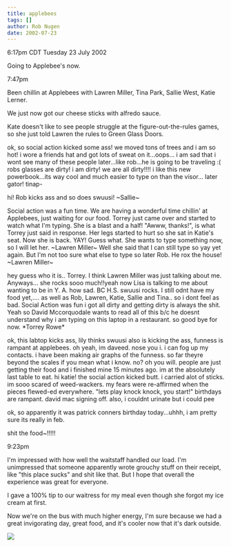 ```yaml
---
title: applebees
tags: []
author: Rob Nugen
date: 2002-07-23
---
```


<p class=date>6:17pm CDT Tuesday 23 July 2002</p>

<p>Going to Applebee's now.</p>

<p class=date>7:47pm</p>

<p>Been chillin at Applebees with Lawren Miller, Tina Park, Sallie
West, Katie Lerner.</p>

<p>We just now got our cheese sticks with alfredo sauce.</p>

<p>Kate doesn't like to see people struggle at the
figure-out-the-rules games, so she just told Lawren the rules to Green
Glass Doors.</p>

<p>ok, so social action kicked some ass!  we moved tons of trees and i
am so hot!  i wore a friends hat and got lots of sweat on
it...oops...  i am sad that i wont see many of these people
later...like rob...he is going to be traveling :(   robs glasses are
dirty!  i am dirty!  we are all dirty!!!!   i like this new
powerbook...its way cool and much easier to type on than the visor...
later gator!  tinap-</p>

<p>hi! Rob kicks ass and so does swuusi! ~Sallie~</p>

<p>Social action was a fun time. We are having a wonderful time
chillin' at Applebees, just waiting for our food. Torrey just came
over and started to watch what I'm typing. She is a blast and a half!
"Awww, thanks!", is what Torrey just said in response. Her legs
started to hurt so she sat in Katie's seat. Now she is back. YAY!
Guess what. She wants to type something now, so I will let
her. ~Lawren Miller~ Well she said that I can still type so yay yet
again. But I'm not too sure what else to type so later Rob. He rox the
house! ~Lawren Miller~</p>

<p>hey guess who it is.. Torrey. I think  Lawren Miller was just
talking about me. Anyways... she rocks sooo much!!yeah now Lisa is
talking to me about wanting to be in Y. A. how sad. BC H.S. swuusi
rocks. I still odnt have my food yet,.... as well as Rob, Lawren,
Katie, Sallie and Tina.. so i dont feel as bad. Social Action was fun
i got all dirty and getting dirty is always the shit. Yeah so David
Mccorquodale wants to read all of this b/c he doesnt understand why i
am typing on this laptop in a restaurant. so good bye for now. *Torrey
Rowe*</p>

<p>ok, this labtop kicks ass, lily thinks swuusi also is kicking the
ass, funness is rampant at applebees.  oh yeah, im daveed.  nose you
i.  i can fog up my contacts.  i have been making air graphs of the
funness.  so far theyre beyond the scales if you mean what i know.
no? oh you will.  people are just getting their food and i finished
mine 15 minutes ago.  im at the absolutely last table to eat.  hi
katie!  the social action kicked butt.  i carried alot of sticks.  im
sooo scared of weed-wackers.  my fears were re-affirmed when the
pieces flewed-ed everywhere.  "lets play knock knock, you start!"
birthdays are rampant.  david mac signing off.  also, i couldnt
urinate  but i could pee</p>

<p>ok, so apparently it was patrick conners birthday today...uhhh, i
am pretty sure its really in feb.

shit the food~!!!!!</p>

<p class=date>9:23pm</p>

<p>I'm impressed with how well the waitstaff handled our load.  I'm
unimpressed that someone apparently wrote grouchy stuff on their
receipt, like "this place sucks" and shit like that.  But I hope that
overall the experience was great for everyone.</p>

<p>I gave a 100% tip to our waitress for my meal even though she
forgot my ice cream at first.</p>

<p>Now we're on the bus with much higher energy, I'm sure because we
had a great invigorating day, great food, and it's cooler now that
it's dark outside.</p>

<p><img src="/images/rob/wL-ROB.gif"/></p>

